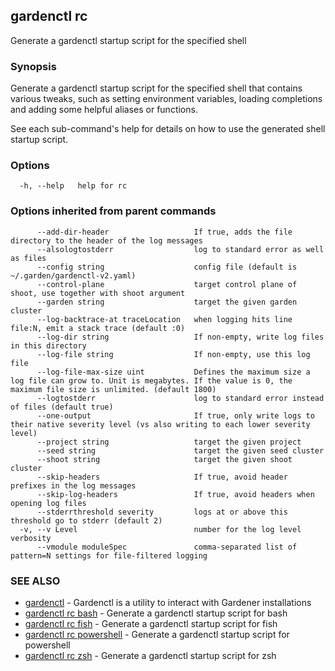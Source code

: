 ## gardenctl rc

Generate a gardenctl startup script for the specified shell

### Synopsis

Generate a gardenctl startup script for the specified shell that contains various tweaks,
such as setting environment variables, loading completions and adding some helpful aliases or functions.

See each sub-command's help for details on how to use the generated shell startup script.


### Options

```
  -h, --help   help for rc
```

### Options inherited from parent commands

```
      --add-dir-header                   If true, adds the file directory to the header of the log messages
      --alsologtostderr                  log to standard error as well as files
      --config string                    config file (default is ~/.garden/gardenctl-v2.yaml)
      --control-plane                    target control plane of shoot, use together with shoot argument
      --garden string                    target the given garden cluster
      --log-backtrace-at traceLocation   when logging hits line file:N, emit a stack trace (default :0)
      --log-dir string                   If non-empty, write log files in this directory
      --log-file string                  If non-empty, use this log file
      --log-file-max-size uint           Defines the maximum size a log file can grow to. Unit is megabytes. If the value is 0, the maximum file size is unlimited. (default 1800)
      --logtostderr                      log to standard error instead of files (default true)
      --one-output                       If true, only write logs to their native severity level (vs also writing to each lower severity level)
      --project string                   target the given project
      --seed string                      target the given seed cluster
      --shoot string                     target the given shoot cluster
      --skip-headers                     If true, avoid header prefixes in the log messages
      --skip-log-headers                 If true, avoid headers when opening log files
      --stderrthreshold severity         logs at or above this threshold go to stderr (default 2)
  -v, --v Level                          number for the log level verbosity
      --vmodule moduleSpec               comma-separated list of pattern=N settings for file-filtered logging
```

### SEE ALSO

* [gardenctl](gardenctl.md)	 - Gardenctl is a utility to interact with Gardener installations
* [gardenctl rc bash](gardenctl_rc_bash.md)	 - Generate a gardenctl startup script for bash
* [gardenctl rc fish](gardenctl_rc_fish.md)	 - Generate a gardenctl startup script for fish
* [gardenctl rc powershell](gardenctl_rc_powershell.md)	 - Generate a gardenctl startup script for powershell
* [gardenctl rc zsh](gardenctl_rc_zsh.md)	 - Generate a gardenctl startup script for zsh

